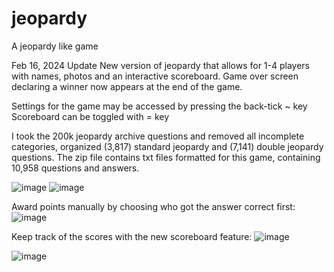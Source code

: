# jeopardy
A jeopardy like game

Feb 16, 2024 Update
New version of jeopardy that allows for 1-4 players with names, photos and an interactive scoreboard.
Game over screen declaring a winner now appears at the end of the game.

Settings for the game may be accessed by pressing the back-tick ~ key
Scoreboard can be toggled with = key

I took the 200k jeopardy archive questions and removed all incomplete categories, organized (3,817) standard jeopardy and (7,141) double jeopardy questions.
The zip file contains txt files formatted for this game, containing 10,958 questions and answers.

![image](https://github.com/james-halpert/jeopardy/assets/35898814/3716e242-20c3-4052-811d-290e90901f64)
![image](https://github.com/james-halpert/jeopardy/assets/35898814/69cec1f3-4df1-48b5-a95f-811c8b4b0846)

Award points manually by choosing who got the answer correct first:
![image](https://github.com/james-halpert/jeopardy/assets/35898814/69b51932-dff6-4559-aa7b-9303025bca3f)

Keep track of the scores with the new scoreboard feature:
![image](https://github.com/james-halpert/jeopardy/assets/35898814/565c71fb-5973-4027-8143-1e6cf1d1e20d)

![image](https://github.com/james-halpert/jeopardy/assets/35898814/d86e074f-6a1e-4dd8-918f-9bf1a76fb84d)
